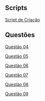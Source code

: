 <h2>Scripts</h2>

<a href="https://github.com/Souza-Lucas/bd-tarefa/blob/main/tarefas/t02/tarefa02-create.sql">Script de Criação</a>

<h2>Questões</h2>

<a href="https://github.com/Souza-Lucas/bd-tarefa/blob/main/tarefas/t02/tarefa02-q04.sql">Questão 04</a>

<a href="https://github.com/Souza-Lucas/bd-tarefa/blob/main/tarefas/t02/tarefa02-q05.sql">Questão 05</a>

<a href="https://github.com/Souza-Lucas/bd-tarefa/blob/main/tarefas/t02/tarefa02-q06.sql">Questão 06</a>

<a href="https://github.com/Souza-Lucas/bd-tarefa/blob/main/tarefas/t02/tarefa02-q07.sql">Questão 07</a>

<a href="https://github.com/Souza-Lucas/bd-tarefa/blob/main/tarefas/t02/tarefa02-q08.sql">Questão 08</a>

<a href="https://github.com/Souza-Lucas/bd-tarefa/blob/main/tarefas/t02/tarefa02-q09.sql">Questão 09</a>
